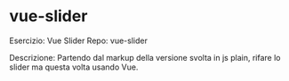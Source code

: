 # vue-slider

Esercizio: Vue Slider
Repo: vue-slider

Descrizione:
Partendo dal markup della versione svolta in js plain, rifare lo slider ma questa volta usando Vue.

<!-- 
Bonus:
1- al click su una thumb, visualizzare in grande l'immagine corrispondente

2- applicare l'autoplay allo slider: ogni 3 secondi, cambia immagine automaticamente

3- quando il mouse va in hover sullo slider, bloccare l'autoplay e farlo riprendere quando esce
-->
